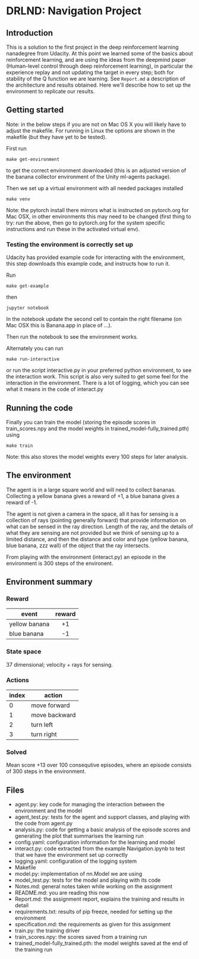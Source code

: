 # DRLND: Navigation Project

## Introduction

This is a solution to the first project in the deep reinforcement
learning nanadegree from Udacity.  At this point we learned some of
the basics about reinforcement learning, and are using the ideas from
the deepmind paper (Human-level control through deep reinforcement
learning), in particular the experience replay and not updating the
target in every step; both for stability of the Q function we are
learning.  See `Report.md` a description of the architecture and
results obtained.  Here we'll describe how to set up the
environment to replicate our results.

## Getting started

Note: in the below steps if you are not on Mac OS X you will likely
have to adjust the makefile.  For running in Linux the options are
shown in the makefile (but they have yet to be tested).

First run

    make get-environment

to get the correct environment downloaded (this is an adjusted version
of the banana collector environment of the Unity ml-agents package).

Then we set up a virtual environment with all needed packages
installed

    make venv

Note: the pytorch install there mirrors what is instructed on
pytorch.org for Mac OSX, in other environments this may need to be
changed (first thing to try: run the above, then go to pytorch.org for
the system specific instructions and run these in the activated
virtual env).

### Testing the environment is correctly set up

Udacity has provided example code for interacting with the
environment, this step downloads this example code, and instructs how
to run it.

Run

    make get-example

then

    jupyter notebook

In the notebook update the second cell to contain the right filename
(on Mac OSX this is Banana.app in place of ...).

Then run the notebook to see the environment works.

Alternately you can run

    make run-interactive
    
or run the script interactive.py in your preferred python environment,
to see the interaction work.  This script is also very suited to
get some feel for the interaction in the environment.  There is a lot
of logging, which you can see what it means in the code of interact.py

## Running the code

Finally you can train the model (storing the episode scores in train_scores.npy
and the model weights in trained_model-fully_trained.pth) using

    make train
    
Note: this also stores the model weights every 100 steps for later
analysis.

## The environment

The agent is in a large square world and will need to collect bananas. Collecting a yellow banana gives a reward of +1,
a blue banana gives a reward of -1.

The agent is not given a camera in the space, all it has for sensing is a collection of rays (pointing generally
forward) that provide information on what can be sensed in the ray direction.  Length of the ray, and the details of
what they are sensing are not provided but we think of sensing up to a limited distance, and then the distance and
color and type (yellow banana, blue banana, zzz wall) of the object that the ray intersects.

From playing with the environment (interact.py) an episode in the environment is 300 steps of the environent.

## Environment summary

### Reward

| event         | reward  |
|---------------|:-------:|
| yellow banana |   +1    |
| blue banana   |   -1    |

### State space

37 dimensional; velocity + rays for sensing.

### Actions

| index   | action        |
|---------|---------------|
| 0       | move forward  |
| 1       | move backward |
| 2       | turn left     |
| 3       | turn right    |

### Solved

Mean score +13 over 100 consequtive episodes, where an episode consists of 300 steps in the environment.

## Files

- agent.py: key code for managing the interaction between the environment
  and the model
- agent_test.py: tests for the agent and support classes, and playing
  with the code from agent.py
- analysis.py: code for getting a basic analysis of the episode scores
  and generating the plot that summarises the learning run
- config.yaml: configuration information for the learning and model
- interact.py: code extracted from the example Navigation.ipynb to test
  that we have the environment set up correctly
- logging.yaml: configuration of the logging system
- Makefile
- model.py: implementation of nn.Model we are using
- model_test.py: tests for the model and playing with its code
- Notes.md: general notes taken while working on the assignment
- README.md: you are reading this now
- Report.md: the assignment report, explains the training and results
  in detail
- requirements.txt: results of pip freeze, needed for setting up the
  environment
- specification.md: the requirements as given for this assignment
- train.py: the training driver
- train_scores.npy: the scores saved from a training run
- trained_model-fully_trained.pth: the model weights saved at the end
  of the training run